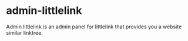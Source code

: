 # admin-littlelink
Admin littlelink is an admin panel for littlelink that provides you a website similar linktree.
